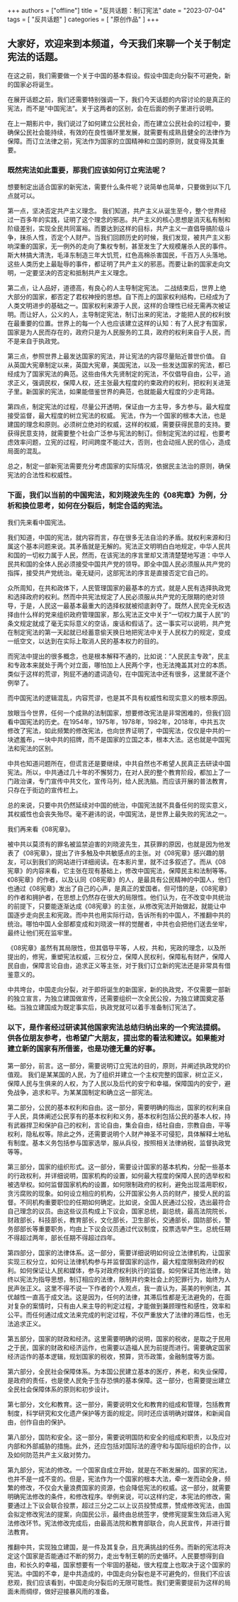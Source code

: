 +++
authors = ["offline"]
title = "反共话题：制订宪法"
date = "2023-07-04"
tags = [
    "反共话题"
]
categories = [
    "原创作品"
]
+++

## 大家好，欢迎来到本频道，今天我们来聊一个关于制定宪法的话题。

在这之前，我们需要做一个关于中国的基本假设。假设中国走向分裂不可避免，新的国家必将诞生。

在展开话题之前，我们还需要特别强调一下，我们今天话题的内容讨论的是真正的宪法，而不是“中国宪法”。关于这两者的区别，会在后面的例子里进行说明。

在上一期影片中，我们说过了如何建立公民社会，而在建立公民社会的过程中，要确保公民社会能持续，有效的在良性循环里发展，就需要有成熟且健全的法律作为保障。而订立法律之前，宪法作为国家的立国精神和立国的原则，就变得及其重要。

### 既然宪法如此重要，那我们应该如何订立宪法呢？

想要制定出适合国家的新宪法，需要什么条件呢？说简单也简单，只要做到以下几点就可以。

第一点，坚决否定共产主义理念。
我们知道，共产主义从诞生至今，整个世界经过一百多年的实践，证明了这个理念的邪恶。共产主义的核心思想是消灭私有制和阶级差别，实现全民共同富裕。而要达到这样的目标，共产主义一直倡导搞阶级斗争，抹杀人性，否定个人财产。当我们回顾历史的时候，我们发现，被共产主义影响深重的国家，无一例外的走向了集权专制，甚至发生了大规模屠杀人民的事件。斯大林搞大清洗，毛泽东制造三年大饥荒，红色高棉杀害国民，千百万人头落地。这些人类历史上最耻辱的事件，都证明了共产主义的邪恶。而要让新的国家走向文明，一定要坚决的否定和抵制共产主义理念。

第二点，让人品好，道德高，有良心的人主导制定宪法。
二战结束后，世界上绝大部分的国家，都否定了君权神授的思想。自下而上的国家权利结构，已经成为了人类文明进步的基础之一。国家权利来源于人民，这样的合理性已经无需再次被证明。而让好人，公义的人，主导制定宪法，制订出来的宪法，才能把人民的权利放在最重要的位置。世界上的每一个人也应该建立这样的认知：有了人民才有国家，国家是为人民而存在的，政府只是为人民服务的工具，政府的权利来自于人民，而不是来自于执政党。

第三点，参照世界上最发达国家的宪法，并让宪法的内容尽量贴近普世价值。
自从英国大宪章制定以来，英国大宪章，美国宪法，以及一些发达国家的宪法，都已经成为了国家宪法的典范。这些由伟大先贤制定的宪法，不仅倡导自由，公平，追求正义，强调民权，保障人权，还主张最大程度的约束政府的权利，把权利关进笼子里。新国家的宪法，如果能借鉴世界的典范，也就能最大程度的少走弯路。

第四点，制定宪法的过程，尽量公开透明，保证由一方主导，多方参与。最大程度接受监督，最大程度的树立宪法的权威。
宪法，作为一个国家的根本大法，也是建国的理念和原则。必须树立绝对的权威，这样的权威，需要获得民意的支持。要获得民意支持，就需要整个社会广泛参与宪法的制订。但制定宪法的过程，也要考虑效率问题，立宪的过程，时间跨度不能过大，否则，也会动摇人民的信心，造成局面的混乱。

总之，制定一部新宪法需要充分考虑国家的实际情况，依据民主法治的原则，确保宪法的合法性和权威性。

### 下面，我们以当前的中国宪法，和刘晓波先生的《08宪章》为例，分析和换位思考，如何在分裂后，制定合适的宪法。

我们先来看中国宪法。

我们知道，中国的宪法，就内容而言，存在很多无法自洽的矛盾。就权利来源和归属这个基本问题来说。其矛盾就是无解的。宪法正文明明白白地规定，中华人民共和国的一切权力属于人民，然而，在该宪法的序言里却又清清楚楚地写道：中华人民共和国的全体人民必须接受中国共产党的领导。即全中国人民必须服从共产党的指挥，接受共产党统治。毫无疑问，这部宪法的序言是直接否定它自己的。

众所周知，在共和政体下，人民管理国家的最基本的方式，就是人民有选择执政党和选择政府的权利。然而中共宪法规定了人民必须服从共产党的无限期的绝对领导，于是，人民这一最基本最重大的选择权就被彻底剥夺了。既然人民完全无权选择由什么样的党来组织政府管理国家，那么宪法正文中关于“一切权力属于人民”的条文规定就成了毫无实际意义的空话，废话和假话了。这一事实可以说明，共产党在制定宪法的第一天起就已经蓄意偷天换日地把宪法中关于人民权力的规定，变成一纸空文，以达到在实际上取消人民的基本权力的目的。

而宪法中提出的很多概念，也是根本解释不通的，比如说：“人民民主专政”，民主和专政本来就处于两个对立面，哪怕加上人民两个字，也无法掩盖其对立的本质。类似于这样的荒谬，狗屁不通的遣词造句，在中国宪法中还有很多，这里就不逐个例举了。

而中国宪法的逻辑混乱，内容荒谬，也是其不具有权威性和现实意义的根本原因。

放眼当今世界，任何一个成熟的法制国家，想要修改宪法是非常困难的，但我们回看中国宪法的历史。在1954年，1975年，1978年，1982年，2018年，中共五次修改了宪法，如此频繁的修改宪法，也向世界证明了，中国宪法，仅仅是中共的一块遮羞布，一块中共的招牌，而不是国家的立国之本，根本大法。这也就是中国宪法和宪法的区别。

中共也知道问题所在，但谎言还是要继续，中共自然也不希望人民真正去研读中国宪法。所以，中共通过几十年的不懈努力，在对人民的整个教育阶段，都加上了一门政治课，专门宣传中共文化，宣传马列，给人民洗脑。而应该开展的普法教育，只存在于街边的宣传栏上。

总的来说，只要中共仍然延续对中国的统治，中国宪法就不具备任何的现实意义，其权威性也会丧失殆尽。毫不避讳的说，中国宪法，是世界上最失败的宪法之一。

我们再来看《08宪章》。

被中共以莫须有的罪名被监禁迫害的刘晓波先生，其获罪的原因，也就是因为他发表了《08宪章》，提出了许多触及中共敏感点的主张。对《08宪章》感兴趣的朋友，可以到我们的网站进行详细阅读。在本影片里，就不过多叙述了。而从《08宪章》的内容来看，它主张在现有基础上，修改中国宪法，保障民主和法制等等。《08宪章》的作者，以及认同《08宪章》的人，是最具有公民精神的中国人，他们也通过《08宪章》发出了自己的心声，是真正的爱国者。但可惜的是，《08宪章》的作者和拥护者，在思想上仍然存在很大的局限性。他们认为，在不改变中共统治的前提下，只要能逐渐达成《08宪章》的主张，从修改宪法开始做起，就能让中国逐步走向民主和宪政。而中共也用实际行动，告诉所有的中国人，不推翻中共的统治。哪怕中国人全部都变成和刘晓波一样的觉醒者，中共也会把他们送去坐牢，最终让他们死在监牢里。

《08宪章》虽然有其局限性，但其倡导平等，人权，共和，宪政的理念，以及所提出的，修宪，重塑宪法权威，三权分立，保障人民权利，保障私有财产，保障人民自由，保障言论自由，追求正义等主张，对于我们订立新的宪法还是非常具有借鉴意义的。

中共垮台，中国走向分裂，对于即将诞生的新国家，新的执政党，不仅需要一部新的独立宣言，为独立建国做宣传，还需要组织一次全民公投，为独立建国奠定基础。当独立建国成为既定事实后，执政党就可以着手准备制订宪法了。

### 以下，是作者经过研读其他国家宪法总结归纳出来的一个宪法提纲。供各位朋友参考，也希望广大朋友，提出您的看法和建议。如果能对建立新的国家有所借鉴，也是功德无量的好事。

第一部分，前言。这一部分，需要说明订立宪法的目的，原则，并阐述执政党的价值观。
我们是某某国的人民，为了组织并建立一个主权完整的国家，树立正义，保障人民与生俱来的人权，为了人民以及后代的安宁和幸福，保障国内的安宁，避免战争，追求和平。为某某国制定和确立这一部宪法。

第二部分，公民的基本权利和自由。这一部分，需要明确的指出，国家的权利来自于人民，具体阐述公民享有的基本权利和义务，基本权利包括公民的基本人权，持有武器捍卫和保护自己的权利，言论自由，集会自由，结社自由，宗教自由，平等权利，隐私权等。除此之外，还需要说明个人财产神圣不可侵犯，具体解释土地私有制度。基本义务包括参与国家选举，服从兵役，按照相关法律纳税，监督执政党等等。

第三部分，国家的组织形式。这一部分，需要设计国家的基本机构，分配一些基本的行政权利，并详细说明，国家机构的设置，如何最大程度的保障人民的选举权和被选举权。如何监督国家机构的设置，如何限制政府的权利，避免出现滥用职权，贪污腐败的现象。如何设立相应的机构，公开国家公务人员的财产，接受人民的监督。不同机构重要职位的任期如何确定。比如说，全国人民通过公投，选出最符合自己理念的议员。由这些议员构成上下议会，国家总统，副总统，最高法院院长，财政部长，科技部长，教育部长，文化部长，卫生部长，交通部长，国防部长，警务部部长等重要职务，均由上下议会议员通过代议制度，投票选举产生。总统任期不得超过两年，部长任期不得超过四年。

第四部分，国家的法律体系。这一部分，需要详细说明如何设立法律机构，让国家实现三权分立，如何让法律机构参与并监督国家的运作，最大程度限制政府的权利。如何保证让人民和媒体，参与对政府权利执行的监督。如何保证其他法律，始终以宪法为指导思想，制订相应的法律，限制并约束社会上的犯罪行为，始终为人民声张正义。这里不得不说一下作者的个人观点，我一直认为，英美的判例法，其优越性一直高于成文法。这是因为，任何的法律，其滞后性都是无法避免的，在面对复杂的案情时，只有由人来主导的判定过程，才能做到兼顾理性和感性，效率和公平。而任何通过成文法来完成的判定过程，不仅严重放大了法律的滞后性，也无法追求正义。

第五部分，国家的财政和经济。这里需要明确的说明，国家的税收，是取之于民用之于民，国家的财政和经济运作，也需要以造福人民为前提而进行。需要确定国家经济运作的基本逻辑，规划国家的税收，预算，货币政策，金融制度等方面。

第六部分，全民社会保障体系。为本国公民建立基本的医疗，养老，和失业保障，是政府的责任，也是使人民免于生存恐惧的基本保障。这一部分，也需要提出建立全民社会保障体系的原则和初步设计。

第七部分，文化和教育。这一部分，需要说明文化和教育的组成和管理，包括教育制度，科学研究和文化遗产保护等方面的规定。同时还应该明确对媒体，和新闻自由，创作自由的保护。

第八部分，国防和安全。这一部分，需要说明国防和安全的组成和职责，以及应对内部和外部威胁的措施。此外，还应包括对国际法的遵守和与国际组织的合作，以及如何防范共产主义敌对势力。

第九部分，宪法的修改。一个国家自成立开始，就是在不断发展的。国家的宪法，也并不是一成不变的。但是，宪法作为一个国家的根本大法，牵一发而动全身，频繁的修改，不仅会大量浪费国家的资源，也会降低宪法的权威。这一部分，就需要明确宪法修改的条件，和修改程序。举例来说，可以这样约定，本宪法的修改，需要通过上下议会联合投票，超过三分之二以上议员投赞成票，赞成修改宪法，由国会拟定修改宪法的提案，向国民公示，最终由总统签字，使修宪提案生效后进入宪法修改环节。宪法修改完成后，由最高法院和教育部联合，向人民宣传，并进行普法教育。

推翻中共，实现独立建国，是一件及其复杂，且充满挑战的任务。而新的宪法将决定这个国家是否能通过不断的努力，走出专制王朝的历史循环。人民要想得到自由，和长久的幸福，国家想要有一个牢固的基础，很大程度上也取决于这个国家的宪法。中国的不幸，是中共造成的，中国走向分裂也是不可避免的，但我们不应该悲观，我们应该看到，中国走向分裂后的无限可能性。我们更需要提前为这样的局面未雨绸缪，做好迎接暴风雨的准备。